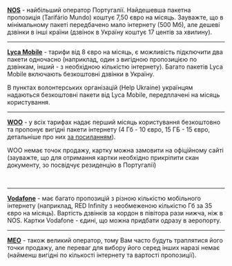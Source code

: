 
**[NOS](https://www.nos.pt/)** - найбільший оператор Португалії.
Найдешевша пакетна пропозиція (Tarifário Mundo) коштує 7,50 євро на місяць. Зауважте, що в мінімальному пакеті передбачено мало інтернету (500 Мб), але дешеві дзвінки в інші країни (дзвінок в Україну коштує 17 центів за хвилину).

***

**[Lyca Mobile](https://www.lycamobile.pt/en/cheap_call/cheap-calls-ukraine/)** - тарифи від 8 євро на місяць, є можливість підключити два пакети одночасно (наприклад, один з вигідною пропозицією по дзвінкам, інший - з необхідною кількістю інтернету). Багато пакетів Lyca Mobile включають безкоштовні дзвінки в Україну.

<section type="note">

В пунктах волонтерських організацій (Help Ukraine) українцям надаються безкоштовні пакети від Lyca Mobile, передплачені на місяць користування.
</section>

***

**[WOO](https://www.woo.pt/)** - у всіх тарифах надає перший місяць користування безкоштовно та пропонує вигідні пакети інтернету (4 Гб - 10 євро, 15 ГБ - 15 євро, детальніше про них [за посиланням](https://www.woo.pt/pedir-cartao-gratis-sim-esim?campaign=84182)).

<section>

WOO немає точок продажу, картку можна замовити на офіційному сайті (зауважте, що для отримання картки необхідно прикріпити скан документу, зо посвідчує резиденцію в Португалії)
</section>

</br>

***

**[Vodafone](https://www.vodafone.pt/telemoveis.html)** - має багато пропозицій з різною кількістю мобільного інтернету (наприклад, RED Infinity з необмеженою кількістю Гб за 35 євро на місяць). Вартість дзвінків за кордон в півітора рази нижча, ніж в NOS.
Картки Vodafone - єдині, що можна придбати одразу в аеропорту.

***

**[МЕО](https://www.meo.pt/en/mobile)** - також великий оператор, тому Вам часто будуть траплятися його точки продажу, але переваг для вибору його серед інших наразі немає (найменш вигідні по кількості інтернету та вартості пропозиції).